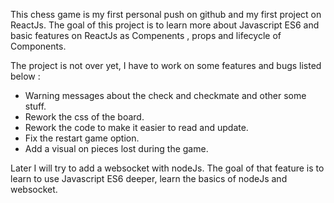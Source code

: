 This chess game is my first personal push on github and my first project on ReactJs. The goal of this project is to learn more about Javascript ES6 and basic features on ReactJs as Compenents , props and lifecycle of Components.

The project is not over yet, I have to work on some features and bugs listed below :

- Warning messages about the check and checkmate and other some stuff.
- Rework the css of the board.
- Rework the code to make it easier to read and update.
- Fix the restart game option.
- Add a visual on pieces lost during the game.

Later I will try to add a websocket with nodeJs. The goal of that feature is to learn to use Javascript ES6 deeper, learn the basics of nodeJs and websocket.
